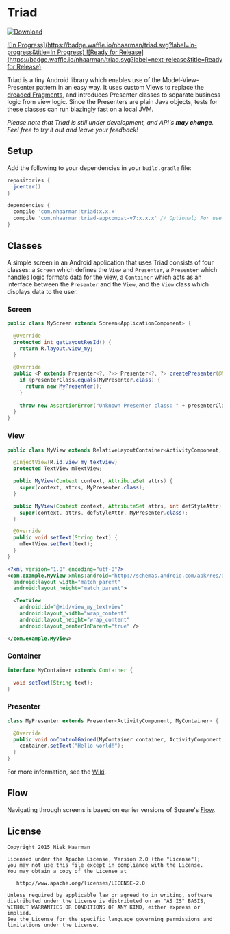 Triad
=====
[ ![Download](https://api.bintray.com/packages/nhaarman/maven/Triad/images/download.svg) ](https://bintray.com/nhaarman/maven/Triad/_latestVersion)

[ ![In Progress](https://badge.waffle.io/nhaarman/triad.svg?label=in-progress&title=In Progress) ](http://waffle.io/nhaarman/triad)
[ ![Ready for Release](https://badge.waffle.io/nhaarman/triad.svg?label=next-release&title=Ready for Release) ](http://waffle.io/nhaarman/triad)

Triad is a tiny Android library which enables use of the Model-View-Presenter pattern in an easy way.
It uses custom Views to replace the [dreaded Fragments](https://corner.squareup.com/2014/10/advocating-against-android-fragments.html), and introduces Presenter classes to separate business logic from view logic.
Since the Presenters are plain Java objects, tests for these classes can run blazingly fast on a local JVM.

_Please note that Triad is still under development, and API's **may change**. Feel free to try it out and leave your feedback!_

## Setup

Add the following to your dependencies in your `build.gradle` file:

```groovy
repositories {
  jcenter()
}

dependencies {
  compile 'com.nhaarman:triad:x.x.x'
  compile 'com.nhaarman:triad-appcompat-v7:x.x.x' // Optional; For use with appcompat-v7 libraries.
}
```

## Classes

A simple screen in an Android application that uses Triad consists of four classes: a `Screen` which defines the `View` and `Presenter`, a `Presenter` which handles logic formats data for the view, a `Container` which acts as an interface between the `Presenter` and the `View`, and the `View` class which displays data to the user.

### Screen

```java
public class MyScreen extends Screen<ApplicationComponent> {

  @Override
  protected int getLayoutResId() {
    return R.layout.view_my;
  }

  @Override
  public <P extends Presenter<?, ?>> Presenter<?, ?> createPresenter(@NonNull final Class<P> presenterClass) {
    if (presenterClass.equals(MyPresenter.class) {
      return new MyPresenter();
    }
    
    throw new AssertionError("Unknown Presenter class: " + presenterClass);
  }
}
```
### View

```java
public class MyView extends RelativeLayoutContainer<ActivityComponent, MyPresenter, MyContainer> implements MyContainer {

  @InjectView(R.id.view_my_textview)
  protected TextView mTextView;

  public MyView(Context context, AttributeSet attrs) {
    super(context, attrs, MyPresenter.class);
  }

  public MyView(Context context, AttributeSet attrs, int defStyleAttr) {
    super(context, attrs, defStyleAttr, MyPresenter.class);
  }

  @Override
  public void setText(String text) {
    mTextView.setText(text);
  }
}
```

```xml
<?xml version="1.0" encoding="utf-8"?>
<com.example.MyView xmlns:android="http://schemas.android.com/apk/res/android"
  android:layout_width="match_parent"
  android:layout_height="match_parent">

  <TextView
    android:id="@+id/view_my_textview"
    android:layout_width="wrap_content"
    android:layout_height="wrap_content"
    android:layout_centerInParent="true" />

</com.example.MyView>
```

### Container

```java
interface MyContainer extends Container {

  void setText(String text);
}
```

### Presenter

```java
class MyPresenter extends Presenter<ActivityComponent, MyContainer> {

  @Override
  public void onControlGained(MyContainer container, ActivityComponent activityComponent) {
    container.setText("Hello world!");
  }
}
```

For more information, see the [Wiki](https://github.com/nhaarman/Triad/wiki).

## Flow
Navigating through screens is based on earlier versions of Square's [Flow](https://github.com/square/flow).

## License

    Copyright 2015 Niek Haarman

    Licensed under the Apache License, Version 2.0 (the "License");
    you may not use this file except in compliance with the License.
    You may obtain a copy of the License at

       http://www.apache.org/licenses/LICENSE-2.0

    Unless required by applicable law or agreed to in writing, software
    distributed under the License is distributed on an "AS IS" BASIS,
    WITHOUT WARRANTIES OR CONDITIONS OF ANY KIND, either express or implied.
    See the License for the specific language governing permissions and
    limitations under the License.
